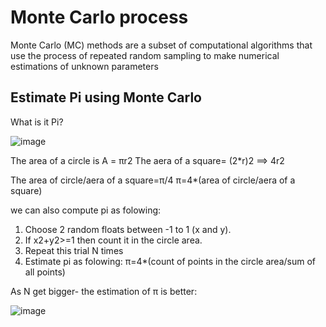 # Monte Carlo process

Monte Carlo (MC) methods are a subset of computational algorithms that use the process of repeated random sampling to make numerical estimations of unknown parameters

## Estimate Pi using Monte Carlo
What is it Pi?

![image](https://user-images.githubusercontent.com/71387302/227799191-6653bb53-8aa8-486d-875c-8e602ce51340.png)

The area of a circle is A = πr2
The aera of a square= (2*r)2 ==> 4r2

The area of circle/aera of a square=π/4
π=4*(area of circle/aera of a square)

we can also compute pi as folowing:
1. Choose 2 random floats between -1 to 1 (x and y).
2. If x2+y2>=1 then count it in the circle area.
3. Repeat this trial N times
4. Estimate pi as folowing: π=4*(count of points in the circle area/sum of all points)

As N get bigger- the estimation of π is better:

![image](https://user-images.githubusercontent.com/71387302/227803161-965d4518-e2a9-441e-88cb-1d48adf0b9ff.png)



